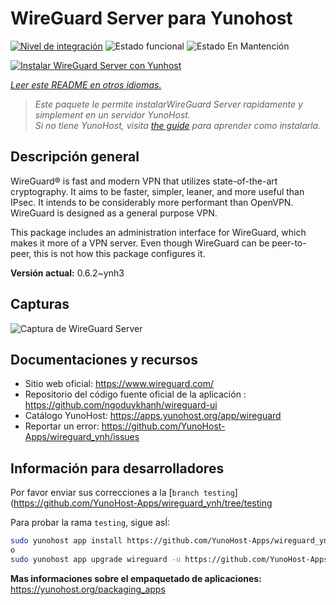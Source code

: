 <!--
Este archivo README esta generado automaticamente<https://github.com/YunoHost/apps/tree/master/tools/readme_generator>
No se debe editar a mano.
-->

# WireGuard Server para Yunohost

[![Nivel de integración](https://dash.yunohost.org/integration/wireguard.svg)](https://ci-apps.yunohost.org/ci/apps/wireguard/) ![Estado funcional](https://ci-apps.yunohost.org/ci/badges/wireguard.status.svg) ![Estado En Mantención](https://ci-apps.yunohost.org/ci/badges/wireguard.maintain.svg)

[![Instalar WireGuard Server con Yunhost](https://install-app.yunohost.org/install-with-yunohost.svg)](https://install-app.yunohost.org/?app=wireguard)

*[Leer este README en otros idiomas.](./ALL_README.md)*

> *Este paquete le permite instalarWireGuard Server rapidamente y simplement en un servidor YunoHost.*  
> *Si no tiene YunoHost, visita [the guide](https://yunohost.org/install) para aprender como instalarla.*

## Descripción general

WireGuard® is fast and modern VPN that utilizes state-of-the-art cryptography. It aims to be faster, simpler, leaner, and more useful than IPsec. It intends to be considerably more performant than OpenVPN. WireGuard is designed as a general purpose VPN.

This package includes an administration interface for WireGuard, which makes it more of a VPN server. Even though WireGuard can be peer-to-peer, this is not how this package configures it.


**Versión actual:** 0.6.2~ynh3

## Capturas

![Captura de WireGuard Server](./doc/screenshots/screenshot.png)

## Documentaciones y recursos

- Sitio web oficial: <https://www.wireguard.com/>
- Repositorio del código fuente oficial de la aplicación : <https://github.com/ngoduykhanh/wireguard-ui>
- Catálogo YunoHost: <https://apps.yunohost.org/app/wireguard>
- Reportar un error: <https://github.com/YunoHost-Apps/wireguard_ynh/issues>

## Información para desarrolladores

Por favor enviar sus correcciones a la [`branch testing`](https://github.com/YunoHost-Apps/wireguard_ynh/tree/testing

Para probar la rama `testing`, sigue asÍ:

```bash
sudo yunohost app install https://github.com/YunoHost-Apps/wireguard_ynh/tree/testing --debug
o
sudo yunohost app upgrade wireguard -u https://github.com/YunoHost-Apps/wireguard_ynh/tree/testing --debug
```

**Mas informaciones sobre el empaquetado de aplicaciones:** <https://yunohost.org/packaging_apps>
